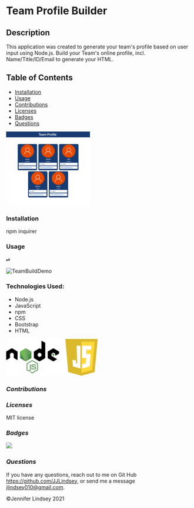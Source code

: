 # Team Profile Builder

## **Description**
This application was created to generate your team's profile based on user input using Node.js. Build your Team's online profile, incl. Name/Title/ID/Email  to generate your HTML.

## **Table of Contents**
* [Installation](#installation)
* [Usage](#usage)
* [Contributions](#contributions)
* [Licenses](#licenses)
* [Badges](#Badges)
* [Questions](#questions)

<img src="./assets/TeamProf.png" height=200>

### **Installation**
npm
inquirer

### **Usage**
⏯

![TeamBuildDemo]()


### **Technologies Used:**
* Node.js
* JavaScript
* npm
* CSS
* Bootstrap
* HTML

<img src="./assets/NodeJS.png" height=100>


### *Contributions*


### *Licenses*
MIT license


### *Badges*
<img src="https://img.shields.io/badge/MIT-license-brightgreen">

### *Questions*
If you have any questions, reach out to me on Git Hub https://github.com/JJLindsey, or send me a message jlindsey010@gmail.com.



©Jennifer Lindsey 2021